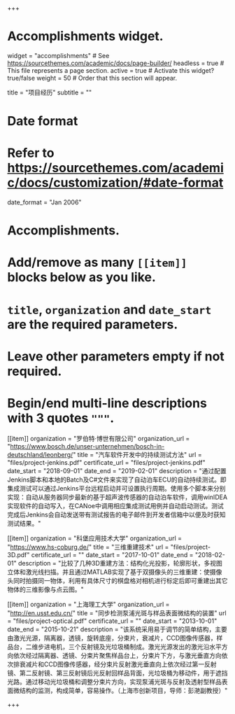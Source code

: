 +++
# Accomplishments widget.
widget = "accomplishments"  # See https://sourcethemes.com/academic/docs/page-builder/
headless = true  # This file represents a page section.
active = true  # Activate this widget? true/false
weight = 50  # Order that this section will appear.

title = "项目经历"
subtitle = ""

# Date format
#   Refer to https://sourcethemes.com/academic/docs/customization/#date-format
date_format = "Jan 2006"

# Accomplishments.
#   Add/remove as many `[[item]]` blocks below as you like.
#   `title`, `organization` and `date_start` are the required parameters.
#   Leave other parameters empty if not required.
#   Begin/end multi-line descriptions with 3 quotes `"""`.

[[item]]
  organization = "罗伯特·博世有限公司"
  organization_url = "https://www.bosch.de/unser-unternehmen/bosch-in-deutschland/leonberg/"
  title = "汽车软件开发中的持续测试方法"
  url = "files/project-jenkins.pdf"
  certificate_url = "files/project-jenkins.pdf"
  date_start = "2018-09-01"
  date_end = "2019-02-01"
  description = "通过配置Jenkins脚本和本地的Batch及C#文件来实现了自动泊车ECU的自动持续测试。即集成测试可以通过Jenkins平台远程启动并可设置执行周期。使用多个脚本来分别实现：自动从服务器同步最新的基于超声波传感器的自动泊车软件，调用winIDEA实现软件的自动写入，在CANoe中调用相应集成测试用例并自动启动测试。测试完成后Jenkins会自动发送带有测试报告的电子邮件到开发者信箱中以便及时获知测试结果。"

[[item]]
  organization = "科堡应用技术大学"
  organization_url = "https://www.hs-coburg.de/"
  title = "三维重建技术"
  url = "files/project-3D.pdf"
  certificate_url = ""
  date_start = "2017-10-01"
  date_end = "2018-02-01"
  description = "比较了几种3D重建方法：结构化光投影，轮廓形状，多视图立体和激光线扫描。并且通过MATLAB实现了基于双摄像头的三维重建：使摄像头同时拍摄同一物体，利用有具体尺寸的棋盘格对相机进行标定后即可重建出其它物体的三维影像与点云图。"
  
[[item]]
  organization = "上海理工大学"
  organization_url = "http://en.usst.edu.cn/"
  title = "同步检测泵浦光斑与样品表面微结构的装置"
  url = "files/project-optical.pdf"
  certificate_url = ""
  date_start = "2013-10-01"
  date_end = "2015-10-21"
  description = "该系统采用易于调节的简单结构，主要由激光光源，隔离器，透镜，旋转底座，分束片，衰减片，CCD图像传感器，样品台，二维步进电机，三个反射镜及光垃圾桶制成。激光光源发出的激光沿水平方向依次经过隔离器、透镜、分束片聚焦样品台上，分束片下方，与激光垂直方向依次排衰减片和CCD图像传感器，经分束片反射激光垂直向上依次经过第一反射镜、第二反射镜、第三反射镜后光反射回样品背面，光垃圾桶为移动件，用于遮挡光路。通过移动光垃圾桶和调整分束片方向，实现泵浦光斑与反射及透射型样品表面微结构的监测，构成简单，容易操作。（上海市创新项目，导师：彭滟副教授）"

+++
